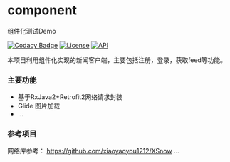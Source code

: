 # component
组件化测试Demo


[![Codacy Badge](https://api.codacy.com/project/badge/Grade/bfcabf1d9793485d84f090e542255710)](https://www.codacy.com/app/xiaoyaoyou1212/XSnow?utm_source=github.com&amp;utm_medium=referral&amp;utm_content=xiaoyaoyou1212/XSnow&amp;utm_campaign=Badge_Grade) [![License](https://img.shields.io/badge/License-Apache--2.0-green.svg)](https://github.com/xiaoyaoyou1212/XSnow/blob/master/LICENSE) [![API](https://img.shields.io/badge/API-12%2B-brightgreen.svg?style=flat)](https://android-arsenal.com/api?level=12)

本项目利用组件化实现的新闻客户端，主要包括注册，登录，获取feed等功能。

### 主要功能
* 基于RxJava2+Retrofit2网络请求封装
* Glide 图片加载
* ...

### 参考项目
网络库参考： https://github.com/xiaoyaoyou1212/XSnow
...
